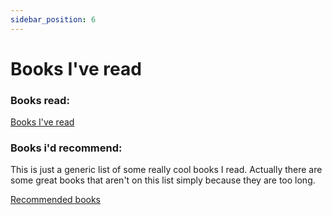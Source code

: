 ```yaml
---
sidebar_position: 6
---
```


# Books I've read

### Books read:

[Books I've read](https://www.goodreads.com/user/show/59442190-iostream)

### Books i'd recommend:

This is just a generic list of some really cool books I read. Actually there are some great books
that aren't on this list simply because they are too long.

[Recommended books](https://www.goodreads.com/review/list/59442190?shelf=good-books-i-d-recommend)



